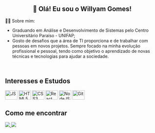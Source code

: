 <h2 align="center">👋 Olá! Eu sou o Willyam Gomes!</h2>


👨‍💻 Sobre mim:

- Graduando em Análise e Desenvolvimento de Sistemas pelo Centro Universitário Paraíso - UNIFAP;  
- Gosto de desafios que a área de TI proporciona e de trabalhar com pessoas em novos projetos. Sempre focado na minha evolução profissional e pessoal, tendo como objetivo o aprendizado de novas técnicas e tecnologias para ajudar a sociedade.

<div>
  <br />

  ## Interesses e Estudos 
  
  <img alt="JS" height="30" width="40" src="https://cdn.jsdelivr.net/gh/devicons/devicon/icons/javascript/javascript-original.svg" />
  <img alt="HTML5" height="30" width="40" src="https://cdn.jsdelivr.net/gh/devicons/devicon/icons/html5/html5-original.svg" />
  <img alt="CSS3" height="30" width="40" src="https://cdn.jsdelivr.net/gh/devicons/devicon/icons/css3/css3-original.svg" />
  <img alt="React" height="30" width="40" src="https://cdn.jsdelivr.net/gh/devicons/devicon/icons/react/react-original.svg" />
  <img alt="NodeJS" height="30" width="40" src="https://cdn.jsdelivr.net/gh/devicons/devicon/icons/nodejs/nodejs-original.svg" />
  <img alt="Git" height="30" width="40" src="https://cdn.jsdelivr.net/gh/devicons/devicon/icons/git/git-original.svg" />
</div>

## Como me encontrar

<div>
  <a href="mailto:willyam.mgomes@gmail.com">
    <img src="https://img.shields.io/badge/Gmail-D14836?style=for-the-badge&logo=gmail&logoColor=white" target="_blank"/>
  </a>
  <a href="https://www.linkedin.com/in/willyam-gomes-645423315/" target="_blank">
    <img src="https://img.shields.io/badge/LinkedIn-0077B5?style=for-the-badge&logo=linkedin&logoColor=white" target="_blank"/>
  </a>
</div>
